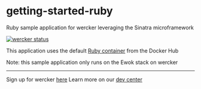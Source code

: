 getting-started-ruby
====================

Ruby sample application for wercker leveraging the Sinatra microframework

[![wercker status](https://app.wercker.com/status/3374ec0e37ec2a7e78f1d4b7112d5387/s "wercker status")](https://app.wercker.com/project/bykey/3374ec0e37ec2a7e78f1d4b7112d5387)

This application uses the default [Ruby container](https://registry.hub.docker.com/u/library/ruby/) from the Docker Hub

Note: this sample application only runs on the Ewok stack on wercker

---
Sign up for wercker [here](http://wercker.com)
Learn more on our [dev center](http://devcenter.wercker.com)
